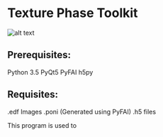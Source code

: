 # Texture Phase Toolkit

![alt text](https://github.com/channagiri/texture-phase-toolkit/blob/master/Screenshot.png)

## Prerequisites: 
Python 3.5
PyQt5
PyFAI
h5py

## Requisites:
.edf Images 
.poni (Generated using PyFAI)
.h5 files

This program is used to 
